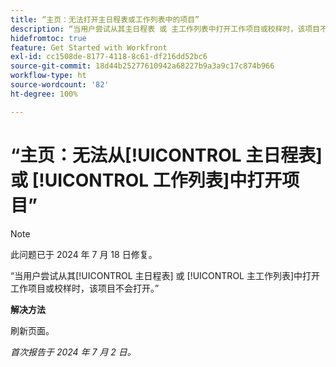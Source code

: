 ```yaml
---
title: “主页：无法打开主日程表或工作列表中的项目”
description: “当用户尝试从其主日程表 或 主工作列表中打开工作项目或校样时，该项目不会打开。”
hidefromtoc: true
feature: Get Started with Workfront
exl-id: cc1508de-8177-4118-8c61-df216dd52bc6
source-git-commit: 18d44b25277610942a68227b9a3a9c17c874b966
workflow-type: ht
source-wordcount: '82'
ht-degree: 100%

---
```


# “主页：无法从[!UICONTROL 主日程表] 或 [!UICONTROL 工作列表]中打开项目”

>[!NOTE]
>
>此问题已于 2024 年 7 月 18 日修复。

“当用户尝试从其[!UICONTROL 主日程表] 或 [!UICONTROL 主工作列表]中打开工作项目或校样时，该项目不会打开。”

**解决方法**

刷新页面。

_首次报告于 2024 年 7 月 2 日。_

